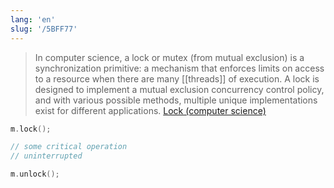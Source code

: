 ```yaml
---
lang: 'en'
slug: '/5BFF77'
---
```


> In computer science, a lock or mutex (from mutual exclusion) is a synchronization primitive: a mechanism that enforces limits on access to a resource when there are many [[threads]] of execution. A lock is designed to implement a mutual exclusion concurrency control policy, and with various possible methods, multiple unique implementations exist for different applications. [Lock (computer science)](<https://en.wikipedia.org/wiki/Lock_(computer_science)>)

```cpp
m.lock();

// some critical operation
// uninterrupted

m.unlock();
```
